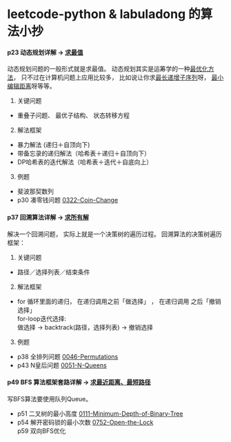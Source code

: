 # leetcode-python & labuladong 的算法小抄

#### p23 动态规划详解 -> <u>求最值</u><p>
动态规划问题的⼀般形式就是求最值。 动态规划其实是运筹学的⼀种<u>最优化⽅法</u>， 只不过在计算机问题上应⽤⽐较多， ⽐如说让你求<u>最⻓递增⼦序列</u>呀， <u>最⼩编辑距离</u>呀等等。
1) 关键问题
* 重叠⼦问题、 最优⼦结构、 状态转移⽅程<br/>
2) 解法框架
* 暴力解法 (递归＋自顶向下)<br/>
* 带备忘录的递归解法（哈希表＋递归＋自顶向下）<br/>
* DP哈希表的迭代解法（哈希表＋迭代＋自底向上）<br/>
3) 例题
* 斐波那契数列<br/>
* p30 凑零钱问题 [0322-Coin-Change](0322-Coin-Change/322.py)

#### p37 回溯算法详解 -> <u>求所有解</u><p>
解决⼀个回溯问题， 实际上就是⼀个决策树的遍历过程。 
回溯算法的决策树遍历框架：
1) 关键问题
* 路径／选择列表／结束条件
2) 解法框架
*  for 循环⾥⾯的递归， 在递归调⽤之前「做选择」 ， 在递归调⽤
之后「撤销选择」<br/>
        for-loop迭代选择:<br/>
            做选择 -> backtrack(路径，选择列表) -> 撤销选择<br/>
3) 例题
* p38 全排列问题 [0046-Permutations](0046-Permutations/46.py)
* p43 N皇后问题 [0051-N-Queens](0051-N-Queens/51.py)

#### p49 BFS 算法框架套路详解 -> <u>求最近距离、最短路径</u><p>
写BFS算法要使用队列Queue。<br/>
* p51 二叉树的最小高度 [0111-Minimum-Depth-of-Binary-Tree](0111-Minimum-Depth-of-Binary-Tree/111.py)
* p54 解开密码锁的最小次数 [0752-Open-the-Lock](0752-Open-the-Lock/752.py) <br/>
p59 双向BFS优化